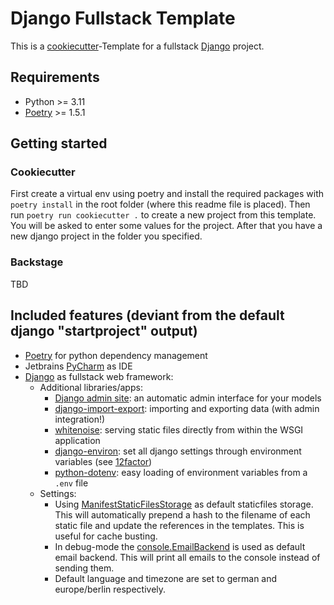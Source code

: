 Django Fullstack Template
=========================

This is a [cookiecutter](https://cookiecutter.readthedocs.io/en/stable/)-Template for a fullstack [Django](https://www.djangoproject.com/) project. 

## Requirements

- Python >= 3.11
- [Poetry](https://python-poetry.org/) >= 1.5.1

## Getting started

### Cookiecutter

First create a virtual env using poetry and install the required packages with `poetry install` in the root folder (where this readme file is placed). Then run `poetry run cookiecutter .` to create a new project from this template. You will be asked to enter some values for the project. After that you have a new django project in the folder you specified.

### Backstage

TBD

## Included features (deviant from the default django "startproject" output)

- [Poetry](https://python-poetry.org/) for python dependency management
- Jetbrains [PyCharm](https://www.jetbrains.com/pycharm/) as IDE
- [Django](https://www.djangoproject.com/) as fullstack web framework:
  - Additional libraries/apps:
    - [Django admin site](https://docs.djangoproject.com/en/4.2/ref/contrib/admin/): an automatic admin interface for your models
    - [django-import-export](https://django-import-export.readthedocs.io/): importing and exporting data (with admin integration!)
    - [whitenoise](https://whitenoise.readthedocs.io/): serving static files directly from within the WSGI application
    - [django-environ](https://django-environ.readthedocs.io/): set all django settings through environment variables (see [12factor](https://12factor.net/config))
    - [python-dotenv](https://pypi.org/project/python-dotenv/): easy loading of environment variables from a `.env` file
  - Settings:
    - Using [ManifestStaticFilesStorage](https://docs.djangoproject.com/en/4.2/ref/contrib/staticfiles/#manifeststaticfilesstorage) as default staticfiles storage. This will automatically prepend a hash to the filename of each static file and update the references in the templates. This is useful for cache busting.
    - In debug-mode the [console.EmailBackend](https://docs.djangoproject.com/en/4.2/topics/email/#console-backend) is used as default email backend. This will print all emails to the console instead of sending them.
    - Default language and timezone are set to german and europe/berlin respectively.
